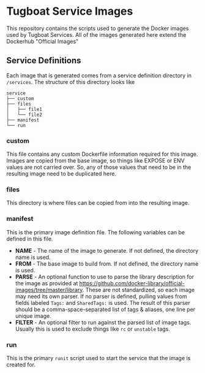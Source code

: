 # Tugboat Service Images

This repository contains the scripts used to generate the Docker images used by Tugboat Services. All of the images generated here extend the Dockerhub "Official Images"

## Service Definitions

Each image that is generated comes from a service definition directory in `/services`. The structure of this directory looks like

```
service
├── custom
├── files
│   ├── file1
│   └── file2
├── manifest
└── run
```

### custom

This file contains any custom Dockerfile information required for this image. Images are copied from the base image, so things like EXPOSE or ENV values are not carried over. So, any of those values that need to be in the resulting image need to be duplicated here.

### files

This directory is where files can be copied from into the resulting image.

### manifest

This is the primary image definition file. The following variables can be defined in this file.

* **NAME** - The name of the image to generate. If not defined, the directory name is used.
* **FROM** - The base image to build from. If not defined, the directory name is used.
* **PARSE** - An optional function to use to parse the library description for the image as provided at https://github.com/docker-library/official-images/tree/master/library. These are not standardized, so each image may need its own parser. If no parser is defined, pulling values from fields labeled `Tags:` and `SharedTags:` is used. The result of this parser should be a comma-space-separated list of tags & aliases, one line per unique image.
* **FILTER** - An optional filter to run against the parsed list of image tags. Usually this is used to exclude things like `rc` or `unstable` tags.

### run

This is the primary `runit` script used to start the service that the image is created for.